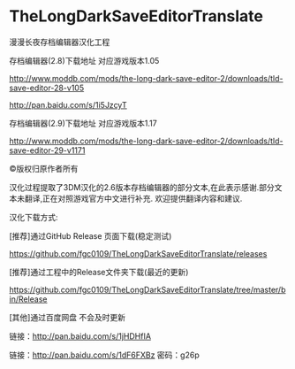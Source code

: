 # TheLongDarkSaveEditorTranslate
漫漫长夜存档编辑器汉化工程

存档编辑器(2.8)下载地址 对应游戏版本1.05

http://www.moddb.com/mods/the-long-dark-save-editor-2/downloads/tld-save-editor-28-v105

http://pan.baidu.com/s/1i5JzcyT

存档编辑器(2.9)下载地址 对应游戏版本1.17

http://www.moddb.com/mods/the-long-dark-save-editor-2/downloads/tld-save-editor-29-v1171

©版权归原作者所有


汉化过程提取了3DM汉化的2.6版本存档编辑器的部分文本,在此表示感谢.部分文本未翻译,正在对照游戏官方中文进行补充.
欢迎提供翻译内容和建议.




汉化下载方式:


[推荐]通过GitHub Release 页面下载(稳定测试)

https://github.com/fgc0109/TheLongDarkSaveEditorTranslate/releases

[推荐]通过工程中的Release文件夹下载(最近的更新)

https://github.com/fgc0109/TheLongDarkSaveEditorTranslate/tree/master/bin/Release


[其他]通过百度网盘 不会及时更新

链接：http://pan.baidu.com/s/1jHDHfIA

链接：http://pan.baidu.com/s/1dF6FXBz 密码：g26p
